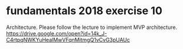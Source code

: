 # fundamentals 2018 exercise 10
Architecture.
Please follow the lecture to implement MVP architecture.
https://drive.google.com/open?id=14k_J-C4rtpqNWKYuHealMwVFqnMitmgQ1vCvG3pUAUc
